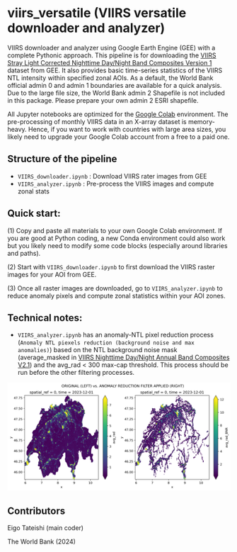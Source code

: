 # viirs_versatile (VIIRS versatile downloader and analyzer)
VIIRS downloader and analyzer using Google Earth Engine (GEE) with a complete Pythonic approach. This pipeline is for downloading the [VIIRS Stray Light Corrected Nighttime Day/Night Band Composites Version 1](https://developers.google.com/earth-engine/datasets/catalog/NOAA_VIIRS_DNB_MONTHLY_V1_VCMSLCFG) dataset from GEE. It also provides basic time-series statistics of the VIIRS NTL intensity within specified zonal AOIs. As a default, the World Bank official admin 0 and admin 1 boundaries are available for a quick analysis. Due to the large file size, the World Bank admin 2 Shapefile is not included in this package. Please prepare your own admin 2 ESRI shapefile.

All Jupyter notebooks are optimized for the [Google Colab](https://colab.google/) environment. The pre-processing of monthly VIIRS data in an X-array dataset is memory-heavy. Hence, if you want to work with countries with large area sizes, you likely need to upgrade your Google Colab account from a free to a paid one.

## Structure of the pipeline
- `VIIRS_downloader.ipynb` : Download VIIRS rater images from GEE
- `VIIRS_analyzer.ipynb` : Pre-process the VIIRS images and compute zonal stats

## Quick start:
(1) Copy and paste all materials to your own Google Colab environment. If you are good at Python coding, a new Conda environment could also work but you likely need to modify some code blocks (especially around libraries and paths).

(2) Start with `VIIRS_downloader.ipynb` to first download the VIIRS raster images for your AOI from GEE.

(3) Once all raster images are downloaded, go to `VIIRS_analyzer.ipynb` to reduce anomaly pixels and compute zonal statistics within your AOI zones.


## Technical notes:
- `VIIRS_analyzer.ipynb` has an anomaly-NTL pixel reduction process (`Anomaly NTL piexels reduction (background noise and max anomalies)`) based on the NTL background noise mask (average_masked in [VIIRS Nighttime Day/Night Annual Band Composites V2.1](https://developers.google.com/earth-engine/datasets/catalog/NOAA_VIIRS_DNB_ANNUAL_V21#bands)) and the avg_rad < 300 max-cap threshold. This process should be run before the other filtering processes.

![Anomaly pixel reduction result of Switzerland, CHE](/data/fig/spatial_visualization_of_anomalyReduction.png)

## Contributors
Eigo Tateishi (main coder)

The World Bank (2024)

